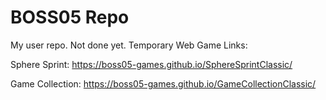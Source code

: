 # BOSS05 Repo
My user repo. Not done yet.
Temporary Web Game Links:


Sphere Sprint: https://boss05-games.github.io/SphereSprintClassic/

Game Collection: https://boss05-games.github.io/GameCollectionClassic/
